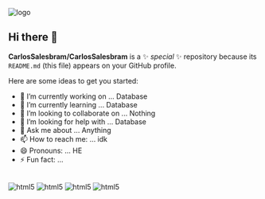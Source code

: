 ![logo](https://github.com/CarlosSalesbram/CarlosSalesbram)


## Hi there 👋


**CarlosSalesbram/CarlosSalesbram** is a ✨ _special_ ✨ repository because its `README.md` (this file) appears on your GitHub profile.

Here are some ideas to get you started:

- 🔭 I’m currently working on ... Database
- 🌱 I’m currently learning ... Database
- 👯 I’m looking to collaborate on ... Nothing
- 🤔 I’m looking for help with ... Database
- 💬 Ask me about ... Anything
- 📫 How to reach me: ... idk
- 😄 Pronouns: ... HE
- ⚡ Fun fact: ... 

 <div style ="display: inline_block"><br/>
 <img align="center" alt="html5" src="https://img.shields.io/badge/Scala-DC322F?style=for-the-badge&logo=scala&logoColor=white" />
 <img align="center" alt="html5" src="https://img.shields.io/badge/Lua-2C2D72?style=for-the-badge&logo=lua&logoColor=white" />
 <img align="center" alt="html5" src="https://img.shields.io/badge/Angular-DD0031?style=for-the-badge&logo=angular&logoColor=white" />
 <img align="center" alt="html5" src="https://img.shields.io/badge/Django-092E20?style=for-the-badge&logo=django&logoColor=white" />
</div>
